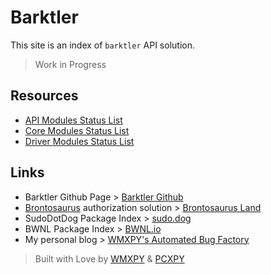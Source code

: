 # Barktler

This site is an index of `barktler` API solution.

> Work in Progress

## Resources

-   [API Modules Status List](./modules/api.md)
-   [Core Modules Status List](./modules/core.md)
-   [Driver Modules Status List](./modules/driver.md)

## Links

-   Barktler Github Page > [Barktler Github](//github.com/Barktler)
-   [Brontosaurus](//github.com/SudoDotDog/Brontosaurus) authorization solution > [Brontosaurus Land](//brontosaurus.land)
-   SudoDotDog Package Index > [sudo.dog](//sudo.dog)
-   BWNL Package Index > [BWNL.io](//bwnl.io)
-   My personal blog > [WMXPY's Automated Bug Factory](//mengw.io)

> Built with Love by [WMXPY](//github.com/WMXPY) & [PCXPY](//github.com/PCXPY)
